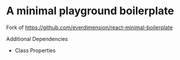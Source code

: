 # A minimal playground boilerplate

Fork of https://github.com/everdimension/react-minimal-boilerplate

Additional Dependencies
* Class Properties
